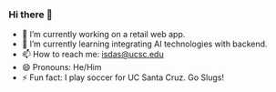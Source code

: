 ### Hi there 👋
- 🔭 I’m currently working on a retail web app.
- 🌱 I’m currently learning integrating AI technologies with backend.
- 📫 How to reach me: isdas@ucsc.edu
- 😄 Pronouns: He/Him
- ⚡ Fun fact: I play soccer for UC Santa Cruz. Go Slugs!
<!--
**isba1/isba1** is a ✨ _special_ ✨ repository because its `README.md` (this file) appears on your GitHub profile.

Here are some ideas to get you started:

- 🔭 I’m currently working on ...
- 🌱 I’m currently learning ...
- 👯 I’m looking to collaborate on ...
- 🤔 I’m looking for help with ...
- 💬 Ask me about ...
- 📫 How to reach me: ...
- 😄 Pronouns: ...
- ⚡ Fun fact: ...
-->
